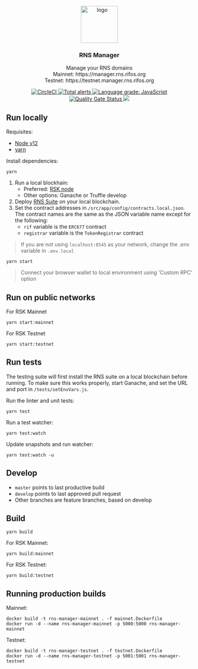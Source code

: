 <p align="middle">
    <img src="https://www.rifos.org/assets/img/logo.svg" alt="logo" height="100" >
</p>
<h3 align="middle">RNS Manager</h3>
<p align="middle">
    Manage your RNS domains<br />
    Mainnet: https://manager.rns.rifos.org<br />
    Testnet: https://testnet.manager.rns.rifos.org
</p>
<p align="middle">
    <a href="https://circleci.com/gh/circrnsdomains/rns-manager-react">
        <img src="https://circleci.com/gh/rnsdomains/rns-manager-react.svg?style=svg" alt="CircleCI" />
    </a>
    <a href="https://lgtm.com/projects/g/rnsdomains/rns-manager-react/alerts/">
        <img src="https://img.shields.io/lgtm/alerts/g/rnsdomains/rns-manager-react.svg?logo=lgtm&logoWidth=18" alt="Total alerts" />
    </a>
    <a href="https://lgtm.com/projects/g/rnsdomains/rns-manager-react/context:javascript">
        <img src="https://img.shields.io/lgtm/grade/javascript/g/rnsdomains/rns-manager-react.svg?logo=lgtm&logoWidth=18" alt="Language grade: JavaScript" />
    </a>
    <a href="https://sonarcloud.io/dashboard?id=rnsdomains_rns-manager-react">
        <img src="https://sonarcloud.io/api/project_badges/measure?project=rnsdomains_rns-manager-react&metric=alert_status" alt="Quality Gate Status" />
    </a>
    <a href="https://github.com/rnsdomains/rns-manager-react/actions?query=workflow%3Adeploy">
        <img src="https://github.com/rnsdomains/rns-manager-react/workflows/RNS%20build%20and%20deploy/badge.svg" />
     </a>
</p>

## Run locally

Requisites:

- [Node v12](https://nodejs.org/en/)
- [yarn](https://yarnpkg.com/)

Install dependencies:

```
yarn
```

1. Run a local blockhain:
    - Preferred: [RSK node](https://developers.rsk.co/quick-start/step1-install-rsk-local-node/)
    - Other options: Ganache or Truffle develop
2. Deploy [RNS Suite](https://github.com/rsksmart/rns-suite) on your local blockchain.
3. Set the contract addresses in `/src/app/config/contracts.local.json`. The contract names are the same as the JSON variable name except for the following:
    - `rif` variable is the `ERC677` contract
    - `registrar` variable is the `TokenRegistrar` contract

> If you are not using `localhost:8545` as your network, change the .env variable in `.env.local`

```
yarn start
```

> Connect your browser wallet to local environment using 'Custom RPC' option

## Run on public networks

For RSK Mainnet 

```
yarn start:mainnet
```

For RSK Testnet

```
yarn start:testnet
```

## Run tests

The testing suite will first install the RNS suite on a local blockchain before running. To make sure this works properly, start Ganache, and set the URL and port in `/tests/setEnvVars.js`.

Run the linter and unit tests:

```
yarn test
```

Run a test watcher:

```
yarn test:watch
```

Update snapshots and run watcher:
```
yarn test:watch -u
```

## Develop

- `master` points to last productive build
- `develop` points to last approved pull request
- Other branches are feature branches, based on develop

## Build

```
yarn build
```

For RSK Mainnet:

```
yarn build:mainnet
```

For RSK Testnet:

```
yarn build:testnet
```

## Running production builds

Mainnet:
```
docker build -t rns-manager-mainnet . -f mainnet.Dockerfile
docker run -d --name rns-manager-mainnet -p 5000:5000 rns-manager-mainnet
```

Testnet:
```
docker build -t rns-manager-testnet . -f testnet.Dockerfile
docker run -d --name rns-manager-testnet -p 5001:5001 rns-manager-testnet
```
